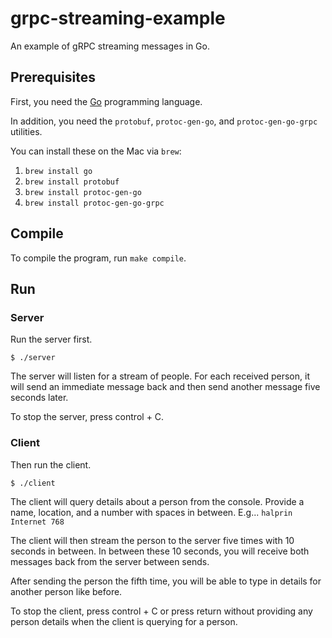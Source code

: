 # grpc-streaming-example
An example of gRPC streaming messages in Go.

## Prerequisites

First, you need the [Go](https://golang.org) programming language.

In addition, you need the `protobuf`, `protoc-gen-go`, and `protoc-gen-go-grpc` utilities.

You can install these on the Mac via `brew`:

1. `brew install go`
1. `brew install protobuf`
1. `brew install protoc-gen-go`
1. `brew install protoc-gen-go-grpc`

## Compile

To compile the program, run `make compile`.

## Run

### Server

Run the server first.

```shell
$ ./server
```

The server will listen for a stream of people.  For each received person, it will send an immediate message back and
then send another message five seconds later.

To stop the server, press control + C.

### Client

Then run the client.

```shell
$ ./client
```

The client will query details about a person from the console.  Provide a name, location, and a number with spaces in
between.  E.g...
`halprin Internet 768`

The client will then stream the person to the server five times with 10 seconds in between.  In between these 10
seconds, you will receive both messages back from the server between sends.

After sending the person the fifth time, you will be able to type in details for another person like before.

To stop the client, press control + C or press return without providing any person details when the client is querying
for a person.
